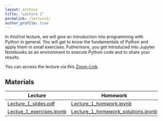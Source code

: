 ```yaml
---
layout: archive
title: "Lecture 1"
permalink: /lecture1/
author_profile: true
---
```


In thisfirst lecture, we will give an introduction into programming with Python in general. 
You will get to know the fundamentals of Python and apply them in small exercises. 
Futhermore, you get introduced into Jupyter Notebooks as an environment to execute Python code and
to share your results.

You can access the lecture via this [Zoom-Link](https://us02web.zoom.us/j/84475605798?pwd=czJJZVJmSnhuZkRVTHNTUjB2ZGVFQT09).

## Materials


| Lecture          | Homework   |                                                              
| --------         | ------ | 
|  [Lecture_1_slides.pdf](https://flxmschneider.github.io/files/lecture_1_slides.pdf) | [Lecture_1_homwork.ipynb](https://colab.research.google.com/drive/1Gf3VBRy1oeqFYkPjtbfrP61yZzHw1r9-?usp=sharing)   | 
|[Lectue_1_exercises.ipynb](https://colab.research.google.com/drive/1hm_UzeSpDc1PMYJu01PvoM5Akj3rLevm?usp=sharing)  |[Lecture_1_homework_solutions.ipynb](https://colab.research.google.com/drive/10VVhlV23MHX5-awtUUCBdeSXkAt7DdQ2?usp=sharing) |
